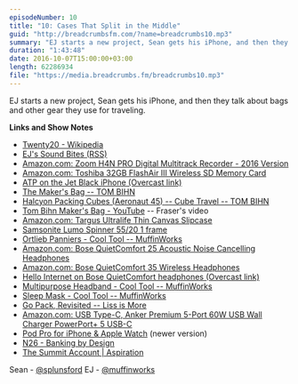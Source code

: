 ```yaml
---
episodeNumber: 10
title: "10: Cases That Split in the Middle"
guid: "http://breadcrumbsfm.com/?name=breadcrumbs10.mp3"
summary: "EJ starts a new project, Sean gets his iPhone, and then they talk about bags and other gear they use for traveling."
duration: "1:43:48"
date: 2016-10-07T15:00:00+03:00
length: 62286934
file: "https://media.breadcrumbs.fm/breadcrumbs10.mp3"
---
```

EJ starts a new project, Sean gets his iPhone, and then they talk about bags and other gear they use for traveling.

**Links and Show Notes** 
- [Twenty20 - Wikipedia](https://en.wikipedia.org/wiki/Twenty20)
- [ EJ's Sound Bites (RSS)](http://justcast.herokuapp.com/shows/muffin-works-soundbites/audioposts.rss)
- [Amazon.com: Zoom H4N PRO Digital Multitrack Recorder - 2016 Version](http://www.amazon.com/dp/B01DPOXS8I/?tag=breadcrumbsfm-20)
- [Amazon.com: Toshiba 32GB FlashAir III Wireless SD Memory Card](http://www.amazon.com/dp/B00UOYPZP2/?tag=breadcrumbsfm-20)
- [ATP on the Jet Black iPhone (Overcast link)](https://overcast.fm/+CdTYLAOk/46:43)
- [ The Maker's Bag -- TOM BIHN](https:/www.tombihn.com/products/the-makers-bag?variant=21668006023)
- [ Halcyon Packing Cubes (Aeronaut 45) -- Cube Travel -- TOM BIHN](https://www.tombihn.com/products/packing-cube-aeronaut-45?variant=16487688775)
- [Tom Bihn Maker's Bag - YouTube](http://youtu.be/0w3xmZv46hM) -- Fraser's video
- [Amazon.com: Targus Ultralife Thin Canvas Slipcase](http://www.amazon.com/dp/B0096PD2VY/?tag=breadcrumbsfm-20)
- [ Samsonite Lumo Spinner 55/20 1 frame](https:/www.bags2go.ie/obsoletes/588-lumo-spinner-5520-1-frame.html)
- [ Ortlieb Panniers - Cool Tool -- MuffinWorks](http:/www.muffin.works/blog/2016/8/9/ortlieb-panniers-cool-tool)
- [Amazon.com: Bose QuietComfort 25 Acoustic Noise Cancelling Headphones](http://www.amazon.com/dp/B00M1NEUKK/?tag=breadcrumbsfm-20)
- [Amazon.com: Bose QuietComfort 35 Wireless Headphones](http://www.amazon.com/dp/B01E3SNO1G/?tag=breadcrumbsfm-20)
- [Hello Internet on Bose QuietComfort headphones (Overcast link)](https://overcast.fm/+BgMWc1_IE/36:14)
- [ Multipurpose Headband - Cool Tool -- MuffinWorks](http://www.muffin.works/blog/2016/7/29/multipurpose-headband-cool-tool)
- [Sleep Mask - Cool Tool -- MuffinWorks](http://www.muffin.works/blog/2016/7/27/sleep-mask-cool-tool)
- [Go Pack, Revisited -- Liss is More](https://www.caseyliss.com/2015/8/9/go-pack)
- [Amazon.com: USB Type-C, Anker Premium 5-Port 60W USB Wall Charger PowerPort+ 5 USB-C](http://www.amazon.com/dp/B01D8C6ULO/?tag=breadcrumbsfm-20)
- [Pod Pro for iPhone & Apple Watch](https://www.hellonomad.com/products/pod-pro) (newer version)
- [N26 - Banking by Design](https://n26.com/)
- [The Summit Account | Aspiration](https://www.aspiration.com/summit)

Sean - [@splunsford](https:/twitter.com/splunsford) EJ - [@muffinworks](https:/twitter.com/muffinworks)